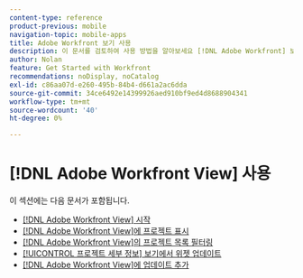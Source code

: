 ```yaml
---
content-type: reference
product-previous: mobile
navigation-topic: mobile-apps
title: Adobe Workfront 보기 사용
description: 이 문서를 검토하여 사용 방법을 알아보세요 [!DNL Adobe Workfront] 보기.
author: Nolan
feature: Get Started with Workfront
recommendations: noDisplay, noCatalog
exl-id: c86aa07d-e260-495b-84b4-d661a2ac6dda
source-git-commit: 34ce6492e14399926aed910bf9ed4d8688904341
workflow-type: tm+mt
source-wordcount: '40'
ht-degree: 0%

---
```


# [!DNL Adobe Workfront View] 사용

이 섹션에는 다음 문서가 포함됩니다.

* [&#x200B; [!DNL Adobe Workfront View] 시작](../../../workfront-basics/mobile-apps/using-workfront-view/get-started-with-workfront-view.md)
* [&#x200B; [!DNL Adobe Workfront View]에 프로젝트 표시](../../../workfront-basics/mobile-apps/using-workfront-view/display-projects-in-wokrfont-view.md)
* [&#x200B; [!DNL Adobe Workfront View]의 프로젝트 목록 필터링](../../../workfront-basics/mobile-apps/using-workfront-view/filter-project-lists-in-workfront-view.md)
* [[!UICONTROL 프로젝트 세부 정보] 보기에서 위젯 업데이트](../../../workfront-basics/mobile-apps/using-workfront-view/update-widgets-in-workfront-view.md)
* [&#x200B; [!DNL Adobe Workfront View]에 업데이트 추가](../../../workfront-basics/mobile-apps/using-workfront-view/add-updates-in-workfront-view.md)

